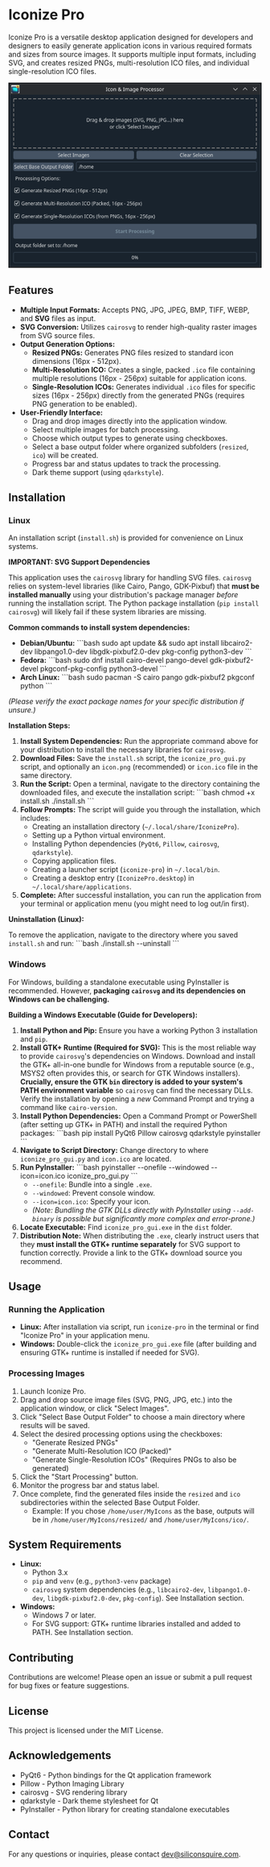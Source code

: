 # Iconize Pro

Iconize Pro is a versatile desktop application designed for developers and designers to easily generate application icons in various required formats and sizes from source images. It supports multiple input formats, including SVG, and creates resized PNGs, multi-resolution ICO files, and individual single-resolution ICO files.


![](Screenshot.png)


## Features

- **Multiple Input Formats:** Accepts PNG, JPG, JPEG, BMP, TIFF, WEBP, and **SVG** files as input.
- **SVG Conversion:** Utilizes `cairosvg` to render high-quality raster images from SVG source files.
- **Output Generation Options:**
  - **Resized PNGs:** Generates PNG files resized to standard icon dimensions (16px - 512px).
  - **Multi-Resolution ICO:** Creates a single, packed `.ico` file containing multiple resolutions (16px - 256px) suitable for application icons.
  - **Single-Resolution ICOs:** Generates individual `.ico` files for specific sizes (16px - 256px) directly from the generated PNGs (requires PNG generation to be enabled).
- **User-Friendly Interface:**
  - Drag and drop images directly into the application window.
  - Select multiple images for batch processing.
  - Choose which output types to generate using checkboxes.
  - Select a base output folder where organized subfolders (`resized`, `ico`) will be created.
  - Progress bar and status updates to track the processing.
  - Dark theme support (using `qdarkstyle`).

## Installation

### Linux

An installation script (`install.sh`) is provided for convenience on Linux systems.

**IMPORTANT: SVG Support Dependencies**

This application uses the `cairosvg` library for handling SVG files. `cairosvg` relies on system-level libraries (like Cairo, Pango, GDK-Pixbuf) that **must be installed manually** using your distribution's package manager _before_ running the installation script. The Python package installation (`pip install cairosvg`) will likely fail if these system libraries are missing.

**Common commands to install system dependencies:**

- **Debian/Ubuntu:**
  \`\`\`bash
  sudo apt update && sudo apt install libcairo2-dev libpango1.0-dev libgdk-pixbuf2.0-dev pkg-config python3-dev
  \`\`\`
- **Fedora:**
  \`\`\`bash
  sudo dnf install cairo-devel pango-devel gdk-pixbuf2-devel pkgconf-pkg-config python3-devel
  \`\`\`
- **Arch Linux:**
  \`\`\`bash
  sudo pacman -S cairo pango gdk-pixbuf2 pkgconf python
  \`\`\`

_(Please verify the exact package names for your specific distribution if unsure.)_

**Installation Steps:**

1.  **Install System Dependencies:** Run the appropriate command above for your distribution to install the necessary libraries for `cairosvg`.
2.  **Download Files:** Save the `install.sh` script, the `iconize_pro_gui.py` script, and optionally an `icon.png` (recommended) or `icon.ico` file in the same directory.
3.  **Run the Script:** Open a terminal, navigate to the directory containing the downloaded files, and execute the installation script:
    \`\`\`bash
    chmod +x install.sh
    ./install.sh
    \`\`\`
4.  **Follow Prompts:** The script will guide you through the installation, which includes:
    - Creating an installation directory (`~/.local/share/IconizePro`).
    - Setting up a Python virtual environment.
    - Installing Python dependencies (`PyQt6`, `Pillow`, `cairosvg`, `qdarkstyle`).
    - Copying application files.
    - Creating a launcher script (`iconize-pro`) in `~/.local/bin`.
    - Creating a desktop entry (`IconizePro.desktop`) in `~/.local/share/applications`.
5.  **Complete:** After successful installation, you can run the application from your terminal or application menu (you might need to log out/in first).

**Uninstallation (Linux):**

To remove the application, navigate to the directory where you saved `install.sh` and run:
\`\`\`bash
./install.sh --uninstall
\`\`\`

### Windows

For Windows, building a standalone executable using PyInstaller is recommended. However, **packaging `cairosvg` and its dependencies on Windows can be challenging.**

**Building a Windows Executable (Guide for Developers):**

1.  **Install Python and Pip:** Ensure you have a working Python 3 installation and `pip`.
2.  **Install GTK+ Runtime (Required for SVG):** This is the most reliable way to provide `cairosvg`'s dependencies on Windows. Download and install the GTK+ all-in-one bundle for Windows from a reputable source (e.g., MSYS2 often provides this, or search for GTK Windows installers). **Crucially, ensure the GTK `bin` directory is added to your system's PATH environment variable** so `cairosvg` can find the necessary DLLs. Verify the installation by opening a _new_ Command Prompt and trying a command like `cairo-version`.
3.  **Install Python Dependencies:** Open a Command Prompt or PowerShell (after setting up GTK+ in PATH) and install the required Python packages:
    \`\`\`bash
    pip install PyQt6 Pillow cairosvg qdarkstyle pyinstaller
    \`\`\`
4.  **Navigate to Script Directory:** Change directory to where `iconize_pro_gui.py` and `icon.ico` are located.
5.  **Run PyInstaller:**
    \`\`\`bash
    pyinstaller --onefile --windowed --icon=icon.ico iconize_pro_gui.py
    \`\`\`
    - `--onefile`: Bundle into a single `.exe`.
    - `--windowed`: Prevent console window.
    - `--icon=icon.ico`: Specify your icon.
    - _(Note: Bundling the GTK DLLs directly with PyInstaller using `--add-binary` is possible but significantly more complex and error-prone.)_
6.  **Locate Executable:** Find `iconize_pro_gui.exe` in the `dist` folder.
7.  **Distribution Note:** When distributing the `.exe`, clearly instruct users that they **must install the GTK+ runtime separately** for SVG support to function correctly. Provide a link to the GTK+ download source you recommend.

## Usage

### Running the Application

- **Linux:** After installation via script, run `iconize-pro` in the terminal or find "Iconize Pro" in your application menu.
- **Windows:** Double-click the `iconize_pro_gui.exe` file (after building and ensuring GTK+ runtime is installed if needed for SVG).

### Processing Images

1.  Launch Iconize Pro.
2.  Drag and drop source image files (SVG, PNG, JPG, etc.) into the application window, or click "Select Images".
3.  Click "Select Base Output Folder" to choose a main directory where results will be saved.
4.  Select the desired processing options using the checkboxes:
    - "Generate Resized PNGs"
    - "Generate Multi-Resolution ICO (Packed)"
    - "Generate Single-Resolution ICOs" (Requires PNGs to also be generated)
5.  Click the "Start Processing" button.
6.  Monitor the progress bar and status label.
7.  Once complete, find the generated files inside the `resized` and `ico` subdirectories within the selected Base Output Folder.
    - Example: If you chose `/home/user/MyIcons` as the base, outputs will be in `/home/user/MyIcons/resized/` and `/home/user/MyIcons/ico/`.

## System Requirements

- **Linux:**
  - Python 3.x
  - `pip` and `venv` (e.g., `python3-venv` package)
  - `cairosvg` system dependencies (e.g., `libcairo2-dev`, `libpango1.0-dev`, `libgdk-pixbuf2.0-dev`, `pkg-config`). See Installation section.
- **Windows:**
  - Windows 7 or later.
  - For SVG support: GTK+ runtime libraries installed and added to PATH. See Installation section.

## Contributing

Contributions are welcome! Please open an issue or submit a pull request for bug fixes or feature suggestions.

## License

This project is licensed under the MIT License.

## Acknowledgements

- PyQt6 - Python bindings for the Qt application framework
- Pillow - Python Imaging Library
- cairosvg - SVG rendering library
- qdarkstyle - Dark theme stylesheet for Qt
- PyInstaller - Python library for creating standalone executables

## Contact

For any questions or inquiries, please contact dev@siliconsquire.com.
